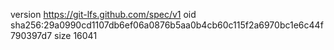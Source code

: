 version https://git-lfs.github.com/spec/v1
oid sha256:29a0990cd1107db6ef06a0876b5aa0b4cb60c115f2a6970bc1e6c44f790397d7
size 16041
